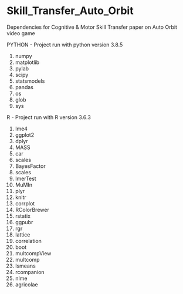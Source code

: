 # Skill_Transfer_Auto_Orbit

Dependencies for Cognitive & Motor Skill Transfer paper on Auto Orbit video game

PYTHON - Project run with python version 3.8.5

1. numpy
2. matplotlib
3. pylab
4. scipy
5. statsmodels
6. pandas
7. os
8. glob
9. sys


R - Project run with R version 3.6.3

1. lme4
2. ggplot2
3. dplyr
4. MASS
5. car
6. scales
7. BayesFactor
8. scales
9. lmerTest
10. MuMIn
11. plyr
12. knitr
13. corrplot
14. RColorBrewer
15. rstatix
16. ggpubr
17. rgr
18. lattice
19. correlation
20. boot
21. multcompView
22. multcomp
23. lsmeans
24. rcompanion
25. nlme
26. agricolae

